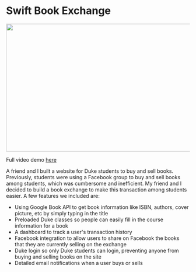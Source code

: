 # Swift Book Exchange

<img src="https://github.com/sujaygarlanka/swift-book-exchange/blob/master/media/Swift%20Book%20Exchange%20Preview.gif" width="600" height="350"/>

Full video demo [here](./media/Swift%20Book%20Exchange%20Quick%20Demo.mov)

A friend and I built a website for Duke students to buy and sell books. Previously, students were using a Facebook group to buy and sell books among students, which was cumbersome and inefficient. My friend and I decided to build a book exchange to make this transaction among students easier. A few features we included are:

- Using Google Book API to get book information like ISBN, authors, cover picture, etc by simply typing in the title
- Preloaded Duke classes so people can easily fill in the course information for a book
- A dashboard to track a user's transaction history
- Facebook integration to allow users to share on Facebook the books that they are currently selling on the exchange
- Duke login so only Duke students can login, preventing anyone from buying and selling books on the site
- Detailed email notifications when a user buys or sells
